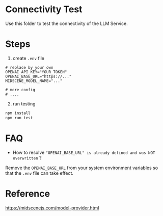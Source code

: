 # Connectivity Test

Use this folder to test the connectivity of the LLM Service.

# Steps

1. create `.env` file

```shell
# replace by your own
OPENAI_API_KEY="YOUR_TOKEN"
OPENAI_BASE_URL="https://..."
MIDSCENE_MODEL_NAME="..."

# more config
# ....
```

2. run testing

```bash
npm install 
npm run test
```

# FAQ 

* How to resolve `"OPENAI_BASE_URL" is already defined and was NOT overwritten` ?

Remove the `OPENAI_BASE_URL` from your system environment variables so that the `.env` file can take effect.

# Reference 

https://midscenejs.com/model-provider.html